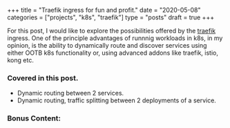 +++
title = "Traefik ingress for fun and profit."
date = "2020-05-08"
categories = ["projects", "k8s", "traefik"]
type = "posts"
draft = true
+++

For this post, I would like to explore the possibilities offered by the [traefik](https://docs.traefik.io/) ingress. One of the principle advantages of runnnig workloads in k8s, in my opinion, is the ability to dynamically route and discover services using either OOTB k8s functionality or, using advanced addons like traefik, istio, kong etc.

### Covered in this post.

- Dynamic routing between 2 services.
- Dynamic routing, traffic splitting between 2 deployments of a service.

### Bonus Content:
